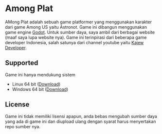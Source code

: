 # Among Plat
AMong Plat adalah sebuah game platformer yang menggunakan karakter dari game Among US yaitu Astronot. Game ini dibangun menggunakan game engine [Godot](https://godotengine.org). Untuk sumber daya, saya ambil dari berbagai website (maaf saya lupa website nya). Game ini terinpirasi dari beberapa game developer Indonesia, salah satunya dari channel youtube yaitu [Kajew Developer](https://www.youtube.com/channel/UCo1ZyVAlGlNdn7qOmAYy2QA).

## Supported
Game ini hanya mendukung sistem
- Linux 64 bit ([Download](https://github.com/blackcodercrush/AmongPlat/releases/download/v0.1/AmongPlat_v0.1_linux.tar.gz))
- Windows 64 bit ([Download](https://github.com/blackcodercrush/AmongPlat/releases/download/v0.1/AmongPlat_v0.1_windows.zip))

## License
Game ini tidak memiliki lisensi apapun, anda bebas mengubah sumber daya yang ada di game ini dan diupload ulang dengan syarat harus menyertakan repo sumber nya.
